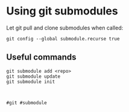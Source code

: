 # Using git submodules

Let git pull and clone submodules when called:

    git config --global submodule.recurse true

## Useful commands

    git submodule add <repo>
    git submodule update
    git submodule init



    #git #submodule
